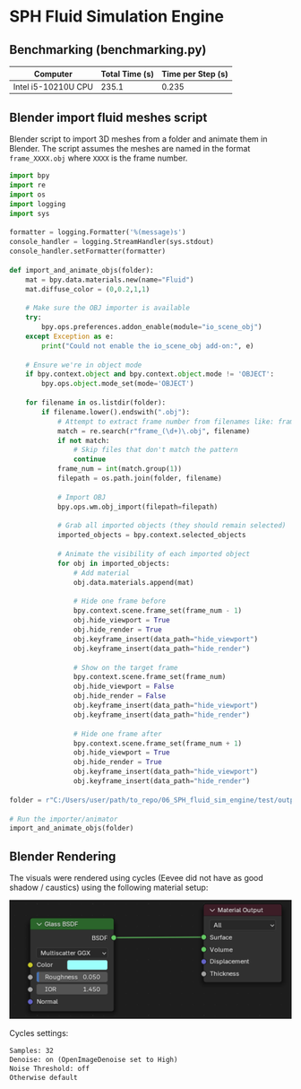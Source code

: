 # SPH Fluid Simulation Engine

## Benchmarking (benchmarking.py)
| Computer | Total Time (s) | Time per Step (s) |
|---------|----------| ----------------|
| Intel i5-10210U CPU | 235.1 | 0.235 |


## Blender import fluid meshes script

Blender script to import 3D meshes from a folder and animate them in Blender.
The script assumes the meshes are named in the format `frame_XXXX.obj` where `XXXX` is the frame number.

```py
import bpy
import re
import os
import logging
import sys

formatter = logging.Formatter('%(message)s')
console_handler = logging.StreamHandler(sys.stdout)
console_handler.setFormatter(formatter)

def import_and_animate_objs(folder):
    mat = bpy.data.materials.new(name="Fluid")
    mat.diffuse_color = (0,0.2,1,1)

    # Make sure the OBJ importer is available
    try:
        bpy.ops.preferences.addon_enable(module="io_scene_obj")
    except Exception as e:
        print("Could not enable the io_scene_obj add-on:", e)
    
    # Ensure we're in object mode
    if bpy.context.object and bpy.context.object.mode != 'OBJECT':
        bpy.ops.object.mode_set(mode='OBJECT')

    for filename in os.listdir(folder):
        if filename.lower().endswith(".obj"):
            # Attempt to extract frame number from filenames like: frame_0049.obj
            match = re.search(r"frame_(\d+)\.obj", filename)
            if not match:
                # Skip files that don't match the pattern
                continue
            frame_num = int(match.group(1))
            filepath = os.path.join(folder, filename)
            
            # Import OBJ
            bpy.ops.wm.obj_import(filepath=filepath)
            
            # Grab all imported objects (they should remain selected)
            imported_objects = bpy.context.selected_objects
            
            # Animate the visibility of each imported object
            for obj in imported_objects:
                # Add material
                obj.data.materials.append(mat)
                
                # Hide one frame before
                bpy.context.scene.frame_set(frame_num - 1)
                obj.hide_viewport = True
                obj.hide_render = True
                obj.keyframe_insert(data_path="hide_viewport")
                obj.keyframe_insert(data_path="hide_render")
                
                # Show on the target frame
                bpy.context.scene.frame_set(frame_num)
                obj.hide_viewport = False
                obj.hide_render = False
                obj.keyframe_insert(data_path="hide_viewport")
                obj.keyframe_insert(data_path="hide_render")
                
                # Hide one frame after
                bpy.context.scene.frame_set(frame_num + 1)
                obj.hide_viewport = True
                obj.hide_render = True
                obj.keyframe_insert(data_path="hide_viewport")
                obj.keyframe_insert(data_path="hide_render")
                
folder = r"C:/Users/user/path/to_repo/06_SPH_fluid_sim_engine/test/output"

# Run the importer/animator
import_and_animate_objs(folder)
```

## Blender Rendering

The visuals were rendered using cycles (Eevee did not have as good shadow / caustics) using the following material setup:

![imgs/nodes.png](imgs/water_nodes.png)

Cycles settings:
```
Samples: 32
Denoise: on (OpenImageDenoise set to High)
Noise Threshold: off
Otherwise default
```